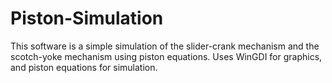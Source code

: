 # Piston-Simulation
This software is a simple simulation of the slider-crank mechanism and the scotch-yoke mechanism using piston equations.
Uses WinGDI for graphics, and piston equations for simulation.

